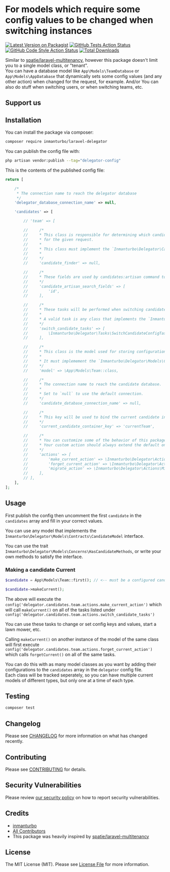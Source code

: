 # For models which require some config values to be changed when switching instances

[![Latest Version on Packagist](https://img.shields.io/packagist/v/inmanturbo/laravel-delegator.svg?style=flat-square)](https://packagist.org/packages/inmanturbo/laravel-delegator)
[![GitHub Tests Action Status](https://github.com/inmanturbo/laravel-delegator/actions/workflows/run-tests.yml/badge.svg)](https://github.com/inmanturbo/laravel-delegator/actions/workflows/run-tests.yml)
[![GitHub Code Style Action Status](https://github.com/inmanturbo/laravel-delegator/actions/workflows/fix-php-code-style-issues.yml/badge.svg)](https://github.com/inmanturbo/laravel-delegator/actions/workflows/fix-php-code-style-issues.yml)
[![Total Downloads](https://img.shields.io/packagist/dt/inmanturbo/laravel-delegator.svg?style=flat-square)](https://packagist.org/packages/inmanturbo/laravel-delegator)

Similar to [spatie/laravel-multitenancy](https://github.com/spatie/laravel-multitenancy), however this package doesn't limit you to a single model class, or "tenant".   
You can have a database model like `App\Models\TeamDatabase` or `App\Models\AppDatabase` that dynamically sets some config values (and any other action) when changed for the request, for example.
And/or You can also do stuff when switching users, or when switching teams, etc.

## Support us

## Installation

You can install the package via composer:

```bash
composer require inmanturbo/laravel-delegator
```

You can publish the config file with:

```bash
php artisan vendor:publish --tag="delegator-config"
```

This is the contents of the published config file:

```php
return [

    /*
     * The connection name to reach the delegator database
     */
    'delegator_database_connection_name' => null,

    'candidates' => [

        // 'team' => [

        //     /*
        //     * This class is responsible for determining which candidate should be current
        //     * for the given request.
        //     *
        //     * This class must implement the `Inmanturbo\Delegator\CandidateFinder\Contracts\CandidateFinder` interface.
        //     *
        //     */
        //     'candidate_finder' => null,

        //     /*
        //     * These fields are used by candidates:artisan command to match one or more tenant
        //     */
        //     'candidate_artisan_search_fields' => [
        //         'id',
        //     ],

        //     /*
        //     * These tasks will be performed when switching candidates.
        //     *
        //     * A valid task is any class that implements the `Inmanturbo\Delegator\Tasks\Contractstractstracts\SwitchCandidateTask` interface.
        //     */
        //     'switch_candidate_tasks' => [
        //         \Inmanturbo\Delegator\Tasks\SwitchCandidateConfigTask::class,
        //     ],

        //     /*
        //     * This class is the model used for storing configuration on candidates.
        //     *
        //     * It must implemement the `Inmanturbo\Delegator\Models\Contracts\CandidateModel` interface.
        //     */
        //     'model' => \App\Models\Team::class,

        //     /*
        //     * The connection name to reach the candidate database.
        //     *
        //     * Set to `null` to use the default connection.
        //     */
        //     'candidate_database_connection_name' => null,

        //     /*
        //     * This key will be used to bind the current candidate in the container.
        //     */
        //     'current_candidate_container_key' => 'currentTeam',

        //     /*
        //     * You can customize some of the behavior of this package by using your own custom action.
        //     * Your custom action should always extend the default one.
        //     */
        //     'actions' => [
        //         'make_current_action' => \Inmanturbo\Delegator\Actions\MakeCandidateCurrentAction::class,
        //         'forget_current_action' => \Inmanturbo\Delegator\Actions\ForgetCandidateCurrentAction::class,
        //         'migrate_action' => \Inmanturbo\Delegator\Actions\MigrateCandidateAction::class,
        //     ],
        // ],
    ],
];
```

## Usage

First publish the config then uncomment the first `candidate` in the `candidates` array and fill in your correct values.

You can use any model that implements the `Inmanturbo\Delegator\Models\Contracts\CandidateModel` interface.   

You can use the trait `Inmanturbo\Delegator\Models\Concerns\HasCandidateMethods`, or write your own methods to satisfy the interface.

### Making a candidate Current

```php
$candidate = App\Models\Team::first(); // <-- must be a configured candidate `model` which implements

$candidate->makeCurrent();
```

The above will execute the `config('delegator.candidates.team.actions.make_current_action')` which will call `makeCurrent()` on all of the tasks listed under `config('delegator.candidates.team.actions.switch_candidate_tasks')`

You can use these tasks to change or set config keys and values, start a lawn mower, etc.

Calling `makeCurrent()` on another instance of the model of the same class will first execute `config('delegator.candidates.team.actions.forget_current_action')` which calls `forgetCurrent()` on all of the same tasks.

You can do this with as many model classes as you want by adding their configurations to the `candidates` array in the `delegator` config file.   
Each class will be tracked seperately, so you can have multiple current models of different types, but only one at a time of each type.

## Testing

```bash
composer test
```

## Changelog

Please see [CHANGELOG](CHANGELOG.md) for more information on what has changed recently.

## Contributing

Please see [CONTRIBUTING](CONTRIBUTING.md) for details.

## Security Vulnerabilities

Please review [our security policy](../../security/policy) on how to report security vulnerabilities.

## Credits

- [inmanturbo](https://github.com/inmanturbo)
- [All Contributors](../../contributors)
- This package was heavily inspired by [spatie/laravel-multitenancy](https://github.com/spatie/laravel-multitenancy)

## License

The MIT License (MIT). Please see [License File](LICENSE.md) for more information.

